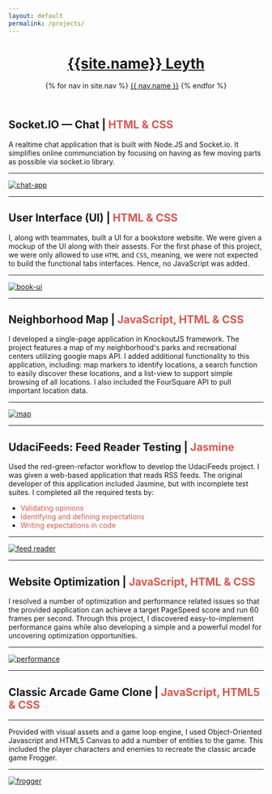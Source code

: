 ```yaml
---
layout: default
permalink: /projects/
---
```

<header class="masthead">        
  <h1 class="masthead-title">
    <a href="{{ site.baseurl }}/"><span> {{site.name}}</span> Leyth</a>
  </h1>
  <nav class="masthead-nav">
    {% for nav in site.nav %}
    <a href="{{ nav.href }}">{{ nav.name }}</a>
    {% endfor %}
  </nav>
</header>

Socket.IO — Chat | <span style="color:  #D85950">HTML & CSS</span>
----------------------------------------
A realtime chat application that is built with Node.JS and Socket.io. It simplifies online communciation by focusing on having as few moving parts as possible via socket.io library.

* * *


[![chat-app](../img/chat.png)](https://uwjavascript200.herokuapp.com/)

* * *


User Interface (UI) | <span style="color:  #D85950">HTML & CSS</span>
----------------------------------------
I, along with teammates, built a UI for a bookstore website. We were given a mockup of the UI along with their assests. For the first phase of this project, we were only allowed to use `HTML` and `CSS`, meaning, we were not expected to build the functional tabs interfaces. Hence, no JavaScript was added.

* * *


[![book-ui](../img/mockup.png)](https://wehelie.github.io/book-ui/)

* * *



Neighborhood Map | <span style="color:  #D85950">JavaScript, HTML & CSS</span>
----------------------------------------
I developed a single-page application in KnockoutJS framework. The project features a map of my neighborhood's parks and recreational centers utilizing google maps API. I added additional functionality to this application, including: map markers to identify locations, a search function to easily discover these locations, and a list-view to support simple browsing of all locations. I also included the FourSquare API to pull important location data.

* * *


[![map](../img/hood.png)](http://wehelie.github.io/neighborhood-map-project/)

* * *

UdaciFeeds: Feed Reader Testing | <span style="color:  #D85950">Jasmine</span>
----------------------------------------

Used the red-green-refactor workflow to develop the UdaciFeeds project. I was given a web-based application that reads RSS feeds. The original developer of this application included Jasmine, but with incomplete test suites. I completed all the required tests by:

- <span style="color: #D85950">Validating opinions</span>
- <span style="color: #D85950">Identifying and defining expectations</span>
- <span style="color: #D85950">Writing expectations in code</span>

* * *

[![feed reader](../img/udacifeed.png)](http://wehelie.github.io/feed-reader/)

* * *

Website Optimization | <span style="color:  #D85950">JavaScript, HTML & CSS</span>
----------------------------------------
I resolved a number of optimization and performance related issues so that the provided application can achieve a target PageSpeed score and run 60 frames per second. Through this project, I discovered easy-to-implement performance gains while also developing a simple and a powerful model for uncovering optimization opportunities.

* * *

[![performance](../img/perf.png)](http://wehelie.github.io/projectfour/)

* * *

Classic Arcade Game Clone  | <span style="color:  #D85950">JavaScript, HTML5 & CSS</span>
----------------------------------------

* * *

Provided with visual assets and a game loop engine, I used Object-Oriented Javascript and HTML5 Canvas to add a number of entities to the game. This included the player characters and enemies to recreate the classic arcade game Frogger.

* * *

[![frogger](../img/frogger.png)](http://wehelie.github.io/project3/)
